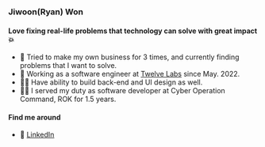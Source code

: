 ### Jiwoon(Ryan) Won

<!--
**JWWon/JWWon** is a ✨ _special_ ✨ repository because its `README.md` (this file) appears on your GitHub profile.

Here are some ideas to get you started:

- 🔭 I’m currently working on ...
- 🌱 I’m currently learning ...
- 👯 I’m looking to collaborate on ...
- 🤔 I’m looking for help with ...
- 💬 Ask me about ...
- 📫 How to reach me: ...
- 😄 Pronouns: ...
- ⚡ Fun fact: ...
-->

#### Love fixing real-life problems that technology can solve with great impact 💥

- 🧗 Tried to make my own business for 3 times, and currently finding problems that I want to solve.
- 🚀 Working as a software engineer at [Twelve Labs](https://twelvelabs.io) since May. 2022.
- 🤹‍♀️ Have ability to build back-end and UI design as well.
- 💂‍♀️ I served my duty as software developer at Cyber Operation Command, ROK for 1.5 years.

#### Find me around

- 📱 [LinkedIn](https://www.linkedin.com/in/only-1on/)
